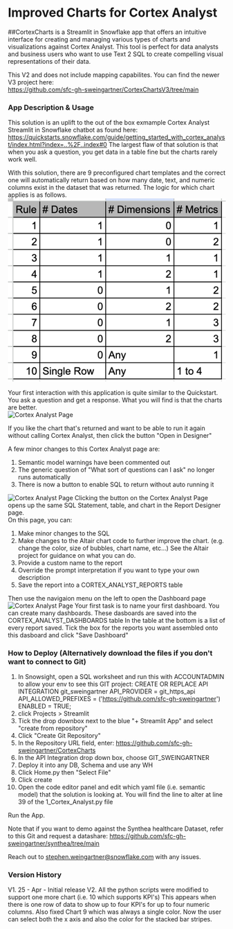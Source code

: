 # Improved Charts for Cortex Analyst

##CortexCharts is a Streamlit in Snowflake app that offers an intuitive interface for creating and managing various types of charts and visualizations against Cortex Analyst. This tool is perfect for data analysts and business users who want to use Text 2 SQL to create compelling visual representations of their data.

This V2 and does not include mapping capabilites.  You can find the newer V3 project here:  
https://github.com/sfc-gh-sweingartner/CortexChartsV3/tree/main


### App Description & Usage
This solution is an uplift to the out of the box exmample Cortex Analyst Streamlit in Snowflake chatbot as found here:  https://quickstarts.snowflake.com/guide/getting_started_with_cortex_analyst/index.html?index=..%2F..index#0   The largest flaw of that solution is that when you ask a question, you get data in a table fine but the charts rarely work well.   

With this solution, there are 9 preconfigured chart templates and the correct one will automatically return based on how many date, text, and numeric columns exist in the dataset that was returned.  The logic for which chart applies is as follows.  
![Chart Number Logic](/images/4.png)

Your first interaction with this application is quite similar to the Quickstart.  You ask a question and get a response.  What you will find is that the charts are better.  
![Cortex Analyst Page](/images/2.png)

If you like the chart that's returned and want to be able to run it again without calling Cortex Analyst, then click the button "Open in Designer"

A few minor changes to this Cortex Analyst page are: 
1) Semantic model warnings have been commented out
2) The generic question of "What sort of questions can I ask" no longer runs automatically
3) There is now a button to enable SQL to return without auto running it

![Cortex Analyst Page](/images/1.png)
Clicking the button on the Cortex Analyst Page opens up the same SQL Statement, table, and chart in the Report Designer page.  
On this page, you can:
1) Make minor changes to the SQL
2) Make changes to the Altair chart code to further improve the chart.  (e.g. change the color, size of bubbles, chart name, etc...)   See the Altair project for guidance on what you can do.
3) Provide a custom name to the report
4) Override the prompt interpretation if you want to type your own description
5) Save the report into a CORTEX_ANALYST_REPORTS table

Then use the navigaion menu on the left to open the Dashboard page
![Cortex Analyst Page](/images/6.png)
Your first task is to name your first dashboard.  You can create many dashboards.  These dasboards are saved into the CORTEX_ANALYST_DASHBOARDS table
In the table at the bottom is a list of every report saved.  Tick the box for the reports you want assembled onto this dasboard and click "Save Dashboard" 

### How to Deploy (Alternatively download the files if you don't want to connect to Git) 
1) In Snowsight, open a SQL worksheet and run this with ACCOUNTADMIN to allow your env to see this GIT project:
    CREATE OR REPLACE API INTEGRATION git_sweingartner
    API_PROVIDER = git_https_api
    API_ALLOWED_PREFIXES = ('https://github.com/sfc-gh-sweingartner')
    ENABLED = TRUE;
3) click Projects > Streamlit
4) Tick the drop downbox next to the blue "+ Streamlit App" and select "create from repository"
5) Click "Create Git Repository"
6) In the Repository URL field, enter: https://github.com/sfc-gh-sweingartner/CortexCharts
7) In the API Integration drop down box, choose GIT_SWEINGARTNER
8) Deploy it into any DB, Schema and use any WH
9) Click Home.py then "Select File"
10) Click create
11) Open the code editor panel and edit which yaml file (i.e. semantic model) that the solution is looking at.  You will find the line to alter at line 39 of the 1_Cortex_Analyst.py file

Run the App.  

Note that if you want to demo against the Synthea healthcare Dataset, refer to this Git and request a datashare: https://github.com/sfc-gh-sweingartner/synthea/tree/main

Reach out to stephen.weingartner@snowflake.com with any issues.  

### Version History
V1. 25 - Apr - Initial release
V2. All the python scripts were modified to support one more chart (i.e. 10 which supports KPI's) This appears when there is one row of data to show up to four KPI's for up to four numeric columns.  Also fixed Chart 9 which was always a single color.  Now the user can select both the x axis and also the color for the stacked bar stripes.  
